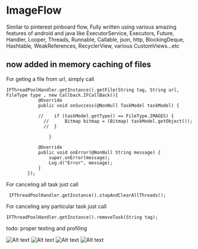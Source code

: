 # ImageFlow
Similar to pinterest pinboard flow, 
Fully written using various amazing features of android and java like ExecutorService, Executors, Future, 
Handler, Looper, Threads, Runnable, Callable, json, http, BlockingDeque, Hashtable, WeakReferences, 
RecyclerView, various CustomViews...etc

## now added in memory caching of files  

For geting a file from url, simply call
```
IFThreadPoolHandler.getInstance().getFile(String tag, String url, FileType type , new Callback.IFCallBack(){
            @Override
            public void onSuccess(@NonNull TaskModel taskModel) {

            //    if (taskModel.getType() == FileType.IMAGES) {
              //      Bitmap bitmap = (Bitmap) taskModel.getObject());
              //  }  
                
                }

            @Override
            public void onError(@NonNull String message) {
                super.onError(message);
                Log.d("Error", message);
            }
        });
 ```      
For canceling all task  just call
```
 IFThreadPoolHandler.getInstance().stopAndClearAllThreads();
```
For canceling any particular task just call
 ```
IFThreadPoolHandler.getInstance().removeTask(String tag);
 ```       
        

todo: proper testing and profiling

![Alt text](Screenshot_1554748776.png?raw=true "Screenshot")
![Alt text](Screenshot_1554748781.png?raw=true "Screenshot")
![Alt text](Screenshot_1554748784.png?raw=true "Screenshot")
![Alt text](Screenshot_1554748787.png?raw=true "Screenshot")

